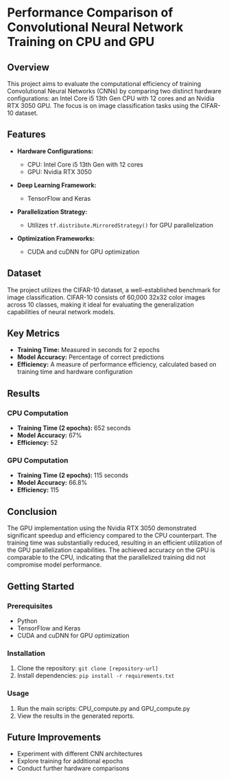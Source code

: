 # Performance Comparison of Convolutional Neural Network Training on CPU and GPU

## Overview

This project aims to evaluate the computational efficiency of training Convolutional Neural Networks (CNNs) by comparing two distinct hardware configurations: an Intel Core i5 13th Gen CPU with 12 cores and an Nvidia RTX 3050 GPU. The focus is on image classification tasks using the CIFAR-10 dataset.

## Features

- **Hardware Configurations:**
  - CPU: Intel Core i5 13th Gen with 12 cores
  - GPU: Nvidia RTX 3050

- **Deep Learning Framework:**
  - TensorFlow and Keras

- **Parallelization Strategy:**
  - Utilizes `tf.distribute.MirroredStrategy()` for GPU parallelization

- **Optimization Frameworks:**
  - CUDA and cuDNN for GPU optimization

## Dataset

The project utilizes the CIFAR-10 dataset, a well-established benchmark for image classification. CIFAR-10 consists of 60,000 32x32 color images across 10 classes, making it ideal for evaluating the generalization capabilities of neural network models.

## Key Metrics

- **Training Time:** Measured in seconds for 2 epochs
- **Model Accuracy:** Percentage of correct predictions
- **Efficiency:** A measure of performance efficiency, calculated based on training time and hardware configuration

## Results

### CPU Computation
- **Training Time (2 epochs):** 652 seconds
- **Model Accuracy:** 67%
- **Efficiency:** 52

### GPU Computation
- **Training Time (2 epochs):** 115 seconds
- **Model Accuracy:** 66.8%
- **Efficiency:** 115

## Conclusion

The GPU implementation using the Nvidia RTX 3050 demonstrated significant speedup and efficiency compared to the CPU counterpart. The training time was substantially reduced, resulting in an efficient utilization of the GPU parallelization capabilities. The achieved accuracy on the GPU is comparable to the CPU, indicating that the parallelized training did not compromise model performance.

## Getting Started

### Prerequisites

- Python
- TensorFlow and Keras
- CUDA and cuDNN for GPU optimization

### Installation

1. Clone the repository: `git clone [repository-url]`
2. Install dependencies: `pip install -r requirements.txt`

### Usage

1. Run the main scripts: CPU_compute.py and GPU_compute.py
2. View the results in the generated reports.

## Future Improvements

- Experiment with different CNN architectures
- Explore training for additional epochs
- Conduct further hardware comparisons
